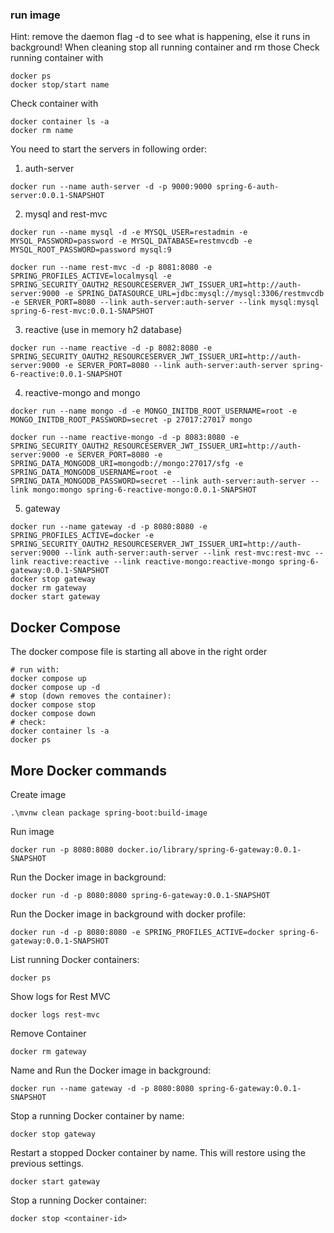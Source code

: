 ### run image

Hint: remove the daemon flag -d to see what is happening, else it runs in background!
When cleaning stop all running container and rm those
Check running container with
```shell
docker ps
docker stop/start name
```
Check container with
```shell
docker container ls -a
docker rm name
```
You need to start the servers in following order:
1. auth-server
```shell
docker run --name auth-server -d -p 9000:9000 spring-6-auth-server:0.0.1-SNAPSHOT
```
2. mysql and rest-mvc
```shell
docker run --name mysql -d -e MYSQL_USER=restadmin -e MYSQL_PASSWORD=password -e MYSQL_DATABASE=restmvcdb -e MYSQL_ROOT_PASSWORD=password mysql:9
```
```shell
docker run --name rest-mvc -d -p 8081:8080 -e SPRING_PROFILES_ACTIVE=localmysql -e SPRING_SECURITY_OAUTH2_RESOURCESERVER_JWT_ISSUER_URI=http://auth-server:9000 -e SPRING_DATASOURCE_URL=jdbc:mysql://mysql:3306/restmvcdb -e SERVER_PORT=8080 --link auth-server:auth-server --link mysql:mysql spring-6-rest-mvc:0.0.1-SNAPSHOT
```
3. reactive (use in memory h2 database)
```shell
docker run --name reactive -d -p 8082:8080 -e SPRING_SECURITY_OAUTH2_RESOURCESERVER_JWT_ISSUER_URI=http://auth-server:9000 -e SERVER_PORT=8080 --link auth-server:auth-server spring-6-reactive:0.0.1-SNAPSHOT
```
4. reactive-mongo and mongo
```shell
docker run --name mongo -d -e MONGO_INITDB_ROOT_USERNAME=root -e MONGO_INITDB_ROOT_PASSWORD=secret -p 27017:27017 mongo 
```
```shell
docker run --name reactive-mongo -d -p 8083:8080 -e SPRING_SECURITY_OAUTH2_RESOURCESERVER_JWT_ISSUER_URI=http://auth-server:9000 -e SERVER_PORT=8080 -e SPRING_DATA_MONGODB_URI=mongodb://mongo:27017/sfg -e SPRING_DATA_MONGODB_USERNAME=root -e SPRING_DATA_MONGODB_PASSWORD=secret --link auth-server:auth-server --link mongo:mongo spring-6-reactive-mongo:0.0.1-SNAPSHOT
```
5. gateway
```shell
docker run --name gateway -d -p 8080:8080 -e SPRING_PROFILES_ACTIVE=docker -e SPRING_SECURITY_OAUTH2_RESOURCESERVER_JWT_ISSUER_URI=http://auth-server:9000 --link auth-server:auth-server --link rest-mvc:rest-mvc --link reactive:reactive --link reactive-mongo:reactive-mongo spring-6-gateway:0.0.1-SNAPSHOT
docker stop gateway
docker rm gateway
docker start gateway
```

## Docker Compose
The docker compose file is starting all above in the right order
```shell
# run with: 
docker compose up
docker compose up -d
# stop (down removes the container):
docker compose stop
docker compose down 
# check: 
docker container ls -a 
docker ps
```

## More Docker commands
Create image
```shell
.\mvnw clean package spring-boot:build-image
```
Run image
```shell
docker run -p 8080:8080 docker.io/library/spring-6-gateway:0.0.1-SNAPSHOT
```
Run the Docker image in background:
```shell
docker run -d -p 8080:8080 spring-6-gateway:0.0.1-SNAPSHOT
```
Run the Docker image in background with docker profile:
```shell
docker run -d -p 8080:8080 -e SPRING_PROFILES_ACTIVE=docker spring-6-gateway:0.0.1-SNAPSHOT
```
List running Docker containers:
```shell
docker ps
```

Show logs for Rest MVC
```shell
docker logs rest-mvc
```

Remove Container
```shell
docker rm gateway
```

Name and Run the Docker image in background:
```shell
docker run --name gateway -d -p 8080:8080 spring-6-gateway:0.0.1-SNAPSHOT
```

Stop a running Docker container by name:
```shell
docker stop gateway
```

Restart a stopped Docker container by name. This will restore using the previous settings.
```shell
docker start gateway
```

Stop a running Docker container:
```shell
docker stop <container-id>
